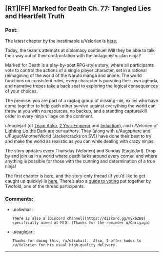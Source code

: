 ## [RT][FF] Marked for Death Ch. 77: Tangled Lies and Heartfelt Truth

### Post:

The latest chapter by the inestimable u/Velorien is [here.](https://forums.sufficientvelocity.com/threads/marked-for-death-a-rational-naruto-quest.24481/page-1139#post-7102048)

Today, the team's attempts at diplomacy continue! Will they be able to talk their way out of their confrontation with the antagonistic clan ninja?

Marked for Death is a play-by-post RPG-style story, where all participants vote to control the actions of a single player character, set in a rational reimagining of the world of the Naruto manga and anime. The world functions on consistent rules, every character is pursuing their own agenda, and narrative tropes take a back seat to exploring the logical consequences of your choices.

The premise: you are part of a ragtag group of missing-nin, exiles who have come together to help each other survive against everything the world can throw at you with no resources, no backup, and a standing capture/kill order in every ninja village on the continent.

u/eaglejarl (of [Team Anko](https://www.fanfiction.net/s/11087425/1/Team-Anko), [2 Year Emperor](https://www.reddit.com/r/rational/comments/3xe9fn/ffrt_the_two_year_emperor_is_back_and_free/) and [Induction](https://dl.dropboxusercontent.com/u/3294457/give_aways/Induction/chapter_001.html)), and u/Velorien of [Lighting Up the Dark](https://www.fanfiction.net/s/9311012/1/Lighting-Up-the-Dark) are our authors. They (along with u/Augsphere and u/FuguofAnotherWorld (Jackercracks on SV)) have done their best to try and make the world as realistic as you can while dealing with crazy ninjas. 

The story updates every Thursday (Velorien) and Sunday (EagleJarl). Drop by and join us in a world where death lurks around every corner, and where anything is possible for those with the cunning and determination of a true ninja!
 
The first chapter is [here.](https://forums.sufficientvelocity.com/threads/marked-for-death-a-rational-naruto-quest.24481/) and the story-only thread (if you’d like to get caught up quickly) is [here.](https://forums.sufficientvelocity.com/posts/4993131/) There’s also a [guide to voting](https://forums.sufficientvelocity.com/posts/6283682/) put together by Twofold, one of the thread participants.

### Comments:

- u/oliwhail:
  ```
  There is also a [Discord channel](https://discord.gg/myxbZB8) specifically aimed at MfD! (Thanks for the reminder u/Cariyaga)
  ```

- u/eaglejarl:
  ```
  Thanks for doing this, /u/oliwhail.  Also, I offer kudos to /u/Velorien for his usual high-quality delivery.
  ```

---

